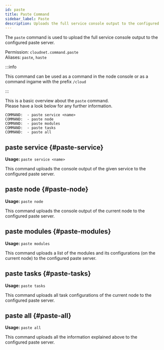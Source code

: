 ```yaml
---
id: paste
title: Paste Command
sidebar_label: Paste
description: Uploads the full service console output to the configured paste server.
---
```


The `paste` command is used to upload the full service console output to the configured paste server.

Permission: `cloudnet.command.paste`  
Aliases: `paste`, `haste`

:::info

This command can be used as a command in the node console or as a command ingame with the prefix `/cloud`

:::

This is a basic overview about the `paste` command.  
Please have a look below for any further information.

```
COMMAND:  - paste service <name>
COMMAND:  - paste node
COMMAND:  - paste modules
COMMAND:  - paste tasks
COMMAND:  - paste all
```

## paste service {#paste-service}

**Usage:** `paste service <name>`

This command uploads the console output of the given service to the configured paste server.

## paste node {#paste-node}

**Usage:** `paste node`

This command uploads the console output of the current node to the configured paste server.

## paste modules {#paste-modules}

**Usage:** `paste modules`

This command uploads a list of the modules and its configurations (on the current node) to the configured paste server.

## paste tasks {#paste-tasks}

**Usage:** `paste tasks`

This command uploads all task configurations of the current node to the configured paste server.

## paste all {#paste-all}

**Usage:** `paste all`

This command uploads all the information explained above to the configured paste server.
